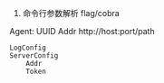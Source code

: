 1. 命令行参数解析
    flag/cobra
   
Agent:
    UUID
    Addr http://host:port/path 

    LogConfig
    ServerConfig
        Addr
        Token